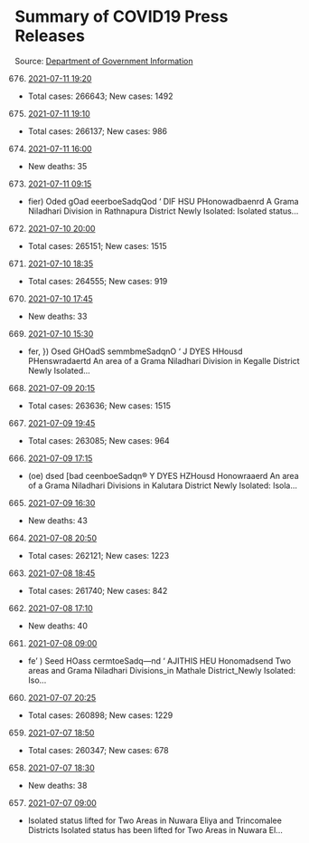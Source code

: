 # Summary of COVID19 Press Releases
Source: [Department of Government Information](https://www.dgi.gov.lk/news/press-releases-sri-lanka/covid-19-documents)




676. [2021-07-11 19:20](./nopdf.dgigovlk.ref676.md)
  * Total cases: 266643; New cases: 1492
675. [2021-07-11 19:10](./nopdf.dgigovlk.ref675.md)
  * Total cases: 266137; New cases: 986
674. [2021-07-11 16:00](./nopdf.dgigovlk.ref674.md)
  * New deaths: 35
673. [2021-07-11 09:15](./nopdf.dgigovlk.ref673.md)
  * fier) Oded gOad eeerboeSadqQod
‘ DIF HSU PHonowadbaenrd
A Grama Niladhari Division in Rathnapura District Newly Isolated: Isolated
status...
672. [2021-07-10 20:00](./nopdf.dgigovlk.ref672.md)
  * Total cases: 265151; New cases: 1515
671. [2021-07-10 18:35](./nopdf.dgigovlk.ref671.md)
  * Total cases: 264555; New cases: 919
670. [2021-07-10 17:45](./nopdf.dgigovlk.ref670.md)
  * New deaths: 33
669. [2021-07-10 15:30](./nopdf.dgigovlk.ref669.md)
  * fer, }) Osed GHOadS semmbmeSadqnO
‘ J DYES HHousd PHenswradaertd
An area of a Grama Niladhari Division in Kegalle District Newly Isolated...
668. [2021-07-09 20:15](./nopdf.dgigovlk.ref668.md)
  * Total cases: 263636; New cases: 1515
667. [2021-07-09 19:45](./nopdf.dgigovlk.ref667.md)
  * Total cases: 263085; New cases: 964
666. [2021-07-09 17:15](./nopdf.dgigovlk.ref666.md)
  * (oe) dsed [bad ceenboeSadqn®
Y DYES HZHousd Honowraaerd
An area of a Grama Niladhari Divisions in Kalutara District Newly Isolated: Isola...
665. [2021-07-09 16:30](./nopdf.dgigovlk.ref665.md)
  * New deaths: 43
664. [2021-07-08 20:50](./nopdf.dgigovlk.ref664.md)
  * Total cases: 262121; New cases: 1223
663. [2021-07-08 18:45](./nopdf.dgigovlk.ref663.md)
  * Total cases: 261740; New cases: 842
662. [2021-07-08 17:10](./nopdf.dgigovlk.ref662.md)
  * New deaths: 40
661. [2021-07-08 09:00](./nopdf.dgigovlk.ref661.md)
  * fe’ ) Seed HOass cermtoeSadq—nd
‘ AJITHIS HEU Honomadsend
Two areas and Grama Niladhari Divisions_in Mathale District_Newly Isolated: Iso...
660. [2021-07-07 20:25](./nopdf.dgigovlk.ref660.md)
  * Total cases: 260898; New cases: 1229
659. [2021-07-07 18:50](./nopdf.dgigovlk.ref659.md)
  * Total cases: 260347; New cases: 678
658. [2021-07-07 18:30](./nopdf.dgigovlk.ref658.md)
  * New deaths: 38
657. [2021-07-07 09:00](./nopdf.dgigovlk.ref657.md)
  * Isolated status lifted for Two Areas in Nuwara Eliya and Trincomalee Districts
Isolated status has been lifted for Two Areas in Nuwara El...